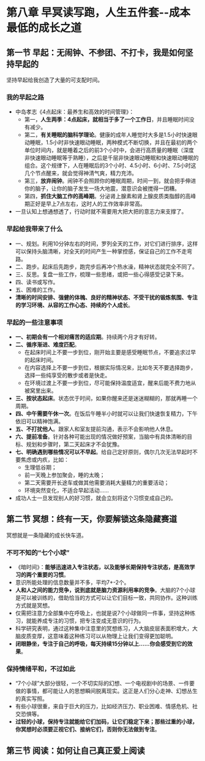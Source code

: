 # 第八章 早冥读写跑，人生五件套--成本最低的成长之道

## 第一节 早起：无闹钟、不参团、不打卡，我是如何坚持早起的

坚持早起给我创造了大量的可支配时间。

### 我的早起之路

* 中岛孝志《4点起床：最养生和高效的时间管理》：
  * 第一，**人生两季：4点起床，就相当于多了一个工作日**，并且睡眠时间没有减少。
  * 第二，**有关睡眠的脑科学理论**。健康的成年人睡觉时大多是1.5小时快速眼动睡眠，1.5小时非快速眼动睡眠，两种模式不断切换，并且在最初的两个单位时间内，就是睡着之后的前3个小时中，会进行高质量的睡眠（深度非快速眼动睡眠等于熟睡），之后是千层非快速眼动睡眠和快速眼动睡眠的组合。这个规律下，人在睡眠后的3个小时、4.5小时、6小时、7.5小时这几个节点醒来，就会觉得神清气爽，精力充沛。
  * 第三，**放弃闹钟**。闹钟不会照顾你的睡眠周期，时间一到，就会把手伸进你的脑子，让你的脑子发生一场大地震，潜意识会被搅得一团糟。
  * 第四，**抓住大脑工作的高峰期**。分泌肾上腺素和肾上腺皮质类脂醇的高峰期正好是早上7点左右，这时人的工作效率非常高。
* 一旦认知上想通想透了，行动时就不需要用大把大把的意志力来支撑了。

### 早起给我带来了什么

* 一、规划。利用10分钟左右的时间，罗列全天的工作，对它们进行排序，这样可以保持头脑清晰，对全天的时间产生一种掌控感，保证自己的工作不走弯路。
* 二、跑步。起床后先跑步，跑完步后再冲个热水澡，精神状态就完全不同了。
* 三、反思。复盘一些工作，梳理一些思绪，或把一些心得感受记录下来。
* 四、读书或写作。
* 五、困难的工作。
* **清晰的时间安排、强健的体魄、良好的精神状态、不受干扰的锻炼氛围、专注的学习环境、从容的工作心态、持续的个人成长**。

### 早起的一些注意事项

* **一、初期会有一个相对痛苦的适应期**。持续两个月才有好转。
* **二、循序渐进、难度匹配**。
  * 在起床时间上不要一步到位，刚开始主要是感受睡眠节点，不要追求过早的起床时间。
  * 在内容选择上不要一步到位，根据实际情况来，比如冬天不要选择跑步，选择一些纯享受的散步或者是快走。
  * 在环境过渡上不要一步到位，尽可能保持温度适宜，醒来后能不费力地从被窝里出来。
* **三、按状态起床**。状态优于时间，如果你醒来还是迷迷糊糊的，那就再睡一个周期。
* **四、中午需要午休一次**。在饭后午睡半小时就可以让我们快速恢复精力，下午依旧可以精神饱满。
* **五、不打扰他人**。跟家人和室友提前沟通，表示不会影响他人休息。
* **六、提前准备**。针对各种可能出现的情况做好预案，当脑中有具体清晰的目标、规划和步骤时，第二天起床才不会犹豫。
* **七、明确遇到哪些情况可以不早起**。给自己定好原则，偶尔几次无法早起时不要焦虑或内疚，比如：
  * 生理低谷期；
  * 前一天晚上参加聚会，睡的太晚；
  * 第二天需要开长途车或做其他需要消耗大量精力的重要活动；
  * 环境突然变化，不适合早起活动……
* 成功人士一旦发现别人的好习惯，就会立刻将这个习惯变成自己的。

## 第二节 冥想：终有一天，你要解锁这条隐藏赛道

冥想就是一条隐藏的成长快车道。

### 不可不知的“七个小球”

* 《暗时间》：**能够迅速进入专注状态，以及能够长期保持专注状态，是高效学习的两个重要的习惯**。
* 意识所能处理的信息数量并不多，平均7+-2个。
* **人和人之间的能力竞争，说到底就是脑力资源利用率的竞争**。大脑的7个小球是可以被训练的，借助恰当的方式可以让它们目标一致，共同协作。这种训练方式就是冥想。
* 仅需把注意力全部集中在呼吸上，也就是说7个小球做同一件事，坚持这种练习，就能养成专注的习惯，把专注变成无意识的行为。
* 科学研究表明，通过这种集中注意里的冥想练习，人大脑皮层表面积增大，大脑皮质变厚，这意味着这种练习可以从物理上让我们变得更加聪明。
* **闭眼静坐，专注于自己的呼吸，每天持续15分钟以上……你会感受到它的效果**。

### 保持情绪平和，不过如此

* “7个小球”大部分很轻，一个不切实际的幻想、一个电视剧中的场景、一件要做的事情，都可能让人的思想瞬间脱离现实。这正是人们分心走神、幻想丛生的真实写照。
* 有些小球很重，来自于巨大的压力，比如经济压力、职业困难、情感危机、社交恐惧等。
* **过轻的小球，保持专注就能给它们加码，让它们稳定下来；那些过重的小球，你冥想时必须要正视它们、接纳它们，否则你无法做到专注**。

## 第三节 阅读：如何让自己真正爱上阅读

